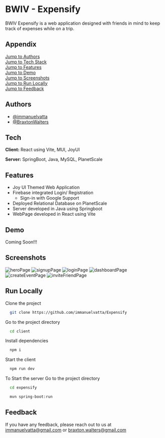 # BWIV - Expensify

BWIV Expensify is a web application designed with friends in mind to keep track of expenses while on a trip. 



## Appendix



[Jump to Authors](#Authors)  
[Jump to Tech Stack](#Tech)  
[Jump to Features](#Features)  
[Jump to Demo](#Demo)  
[Jump to Screenshots](#Screenshots)  
[Jump to Run Locally](#Run)  
[Jump to Feedback](#Feedback)  


## Authors

- [@immanuelvatta](https://github.com/immanuelvatta)
- [@BraxtonWalters](https://github.com/BraxtonWalters)


## Tech

**Client:** React using Vite, MUI, JoyUI

**Server:** SpringBoot, Java, MySQL, PlanetScale


## Features

- Joy UI Themed Web Application
- Firebase integrated Login/ Registration
    - Sign-in with Google Support
- Deployed Relational Database on PlanetScale
- Server developed in Java using Springboot
- WebPage developed in React using Vite



## Demo

Coming Soon!!!


## Screenshots

![heroPage](https://github.com/immanuelvatta/Expensify/assets/129477252/92976ccb-44fd-4ebe-ba50-c720c15c043f)
![signupPage](https://github.com/immanuelvatta/Expensify/assets/129477252/f4ffccc3-37b5-4d4c-9bdb-1a9b1e0c65ed)
![loginPage](https://github.com/immanuelvatta/Expensify/assets/129477252/ea1c8d36-660f-47d7-8cd2-de74f71d5eec)
![dashboardPage](https://github.com/immanuelvatta/Expensify/assets/129477252/0cca8c60-5205-4dce-8f31-9770e9539ecc)
![createEventPage](https://github.com/immanuelvatta/Expensify/assets/129477252/75bfdd19-b8b1-466f-aeee-4475e0836964)
![inviteFriendPage](https://github.com/immanuelvatta/Expensify/assets/129477252/e11b6b1b-0169-45cb-aaa0-c186345272e2)



## Run Locally

Clone the project

```bash
  git clone https://github.com/immanuelvatta/Expensify
```

Go to the project directory

```bash
  cd client
```

Install dependencies

```bash
  npm i
```

Start the client

```bash
  npm run dev
```

To Start the server Go to the project directory

```bash
  cd expensify
```

```bash
  mvn spring-boot:run
```
## Feedback

If you have any feedback, please reach out to us at immanuelvatta@gmail.com or braxton.walters@gmail.com

